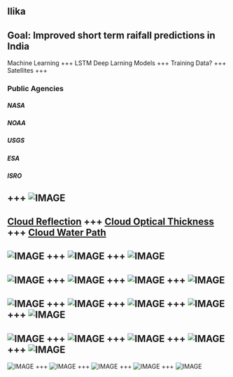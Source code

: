 Ilika
---
Goal: Improved short term raifall predictions in India
---
Machine Learning
+++
LSTM Deep Larning Models
+++
Training Data?
+++
Satellites
+++
### Public Agencies
##### NASA
##### NOAA
##### USGS
##### ESA
##### ISRO
+++
![IMAGE](assets/img/Ilika.022.jpeg)
---
[Cloud Reflection](https://github.com/pankajdpatil/ilika/blob/master/assets/img/A2019301_refl_merged.png)
+++
[Cloud Optical Thickness](https://github.com/pankajdpatil/ilika/blob/master/assets/img/A2019301_cot_merged.png)
+++
[Cloud Water Path](https://github.com/pankajdpatil/ilika/blob/master/assets/img/A2019301_cwp_merged.png)
---
![IMAGE](assets/img/refl.gif)
+++
![IMAGE](assets/img/cot.gif)
+++
![IMAGE](assets/img/cwp.gif)
---
![IMAGE](assets/img/wireframes.002.jpeg)
+++
![IMAGE](assets/img/wireframes.003.jpeg)
+++
![IMAGE](assets/img/wireframes.004.jpeg)
+++
![IMAGE](assets/img/wireframes.001.jpeg)
---
![IMAGE](assets/img/wireframes.005.jpeg)
+++
![IMAGE](assets/img/wireframes.006.jpeg)
+++
![IMAGE](assets/img/wireframes.007.jpeg)
+++
![IMAGE](assets/img/wireframes.008.jpeg)
+++
![IMAGE](assets/img/wireframes.005.jpeg)
---
![IMAGE](assets/img/wireframes.009.jpeg)
+++
![IMAGE](assets/img/wireframes.010.jpeg)
+++
![IMAGE](assets/img/wireframes.011.jpeg)
+++
![IMAGE](assets/img/wireframes.012.jpeg)
+++
![IMAGE](assets/img/wireframes.009.jpeg)
---
![IMAGE](assets/img/wireframes.013.jpeg)
+++
![IMAGE](assets/img/wireframes.014.jpeg)
+++
![IMAGE](assets/img/wireframes.015.jpeg)
+++
![IMAGE](assets/img/wireframes.016.jpeg)
+++
![IMAGE](assets/img/wireframes.013.jpeg)
